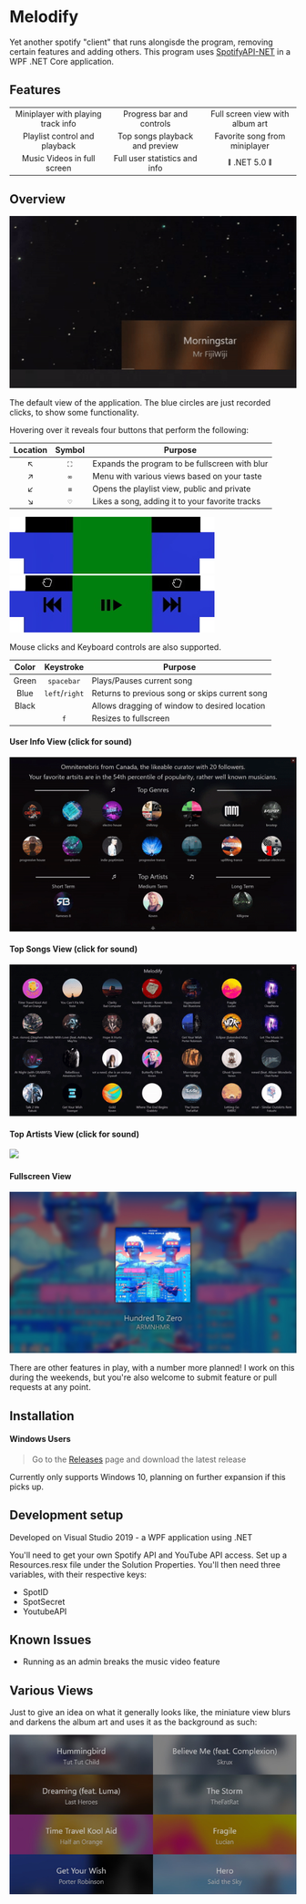 # Melodify

Yet another spotify "client" that runs alongisde the program, removing certain features and adding others. This program uses [SpotifyAPI-NET](https://github.com/JohnnyCrazy/SpotifyAPI-NET) in a WPF .NET Core application.

## Features

<table style="text-align:center;">
  <tr>
    <td>Miniplayer with playing track info</td>
    <td>Progress bar and controls</td>
    <td>Full screen view with album art</td>
  </tr>
  <tr>
    <td>Playlist control and playback</td>
    <td>Top songs playback and preview</td>
    <td>Favorite song from miniplayer</td>
  </tr>
  <tr>
    <td>Music Videos in full screen</td>
    <td>Full user statistics and info</td>
    <td><sub><sup>🚧</sup></sub> .NET 5.0 <sub><sup>🚧</sup></sub></td>
  </tr>
</table>

## Overview
[![](images/Full-Preview.gif)](https://cdnvistreamviz.r.worldssl.net/uploads/1591740210.mp4)

The default view of the application. The blue circles are just recorded clicks, to show some functionality.

Hovering over it reveals four buttons that perform the following:

Location | Symbol | Purpose
:---: | :---: | ---
↖|`⛶`|Expands the program to be fullscreen with blur
↗|`∞`|Menu with various views based on your taste
↙|`≡`|Opens the playlist view, public and private
↘|`♡`|Likes a song, adding it to your favorite tracks

![](images/hoverRaw.jpg)
![](images/hoverInfo.jpg)

Mouse clicks and Keyboard controls are also supported.

Color | Keystroke | Purpose
:---: | :---: | ---
Green | `spacebar` | Plays/Pauses current song
Blue | `left`/`right` | Returns to previous song or skips current song
Black | ⠀ | Allows dragging of window to desired location
⠀ | `f` | Resizes to fullscreen

#### User Info View (click for sound)
[![](images/User-Info.gif)](https://cdnvistreamviz.r.worldssl.net/uploads/1591738564.mp4)

#### Top Songs View (click for sound)
[![](images/Songs.gif)](https://cdnvistreamviz.r.worldssl.net/uploads/1591738502.mp4)

#### Top Artists View (click for sound)
[![](images/Artists.gif)](https://cdnvistreamviz.r.worldssl.net/uploads/1591738245.mp4)

#### Fullscreen View
![](images/fullscreen.jpg)

There are other features in play, with a number more planned! I work on this during the weekends, but you're also welcome to submit feature or pull requests at any point.

## Installation

 #### Windows Users
>
> Go to the [Releases](https://github.com/novatorem/Melodify/releases) page and download the latest release

Currently only supports Windows 10, planning on further expansion if this picks up.

## Development setup

Developed on Visual Studio 2019 - a WPF application using .NET

You'll need to get your own Spotify API and YouTube API access.
Set up a Resources.resx file under the Solution Properties.
You'll then need three variables, with their respective keys:
- SpotID
- SpotSecret
- YoutubeAPI

## Known Issues

- Running as an admin breaks the music video feature

## Various Views

Just to give an idea on what it generally looks like, the miniature view blurs and darkens the album art and uses it as the background as such:

![](images/multi.jpg)